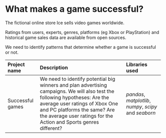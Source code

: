 # What makes a game successful?

The fictional online store Ice sells video games worldwide.

Ratings from users, experts, genres, platforms (eg Xbox or PlayStation) and historical game sales data are available from open sources.

We need to identify patterns that determine whether a game is successful or not.


| Project name | Description | Libraries used | 
| :---------------------- | :---------------------- | :---------------------- |
| Successful games | We need to identify potential big winners and plan advertising campaigns. We will also test the following hypotheses: Are the average user ratings of Xbox One and PC platforms the same? Are the average user ratings for the Action and Sports genres different? | *pandas*, *matplotlib*, *numpy*, *scipy* and *seaborn* |

